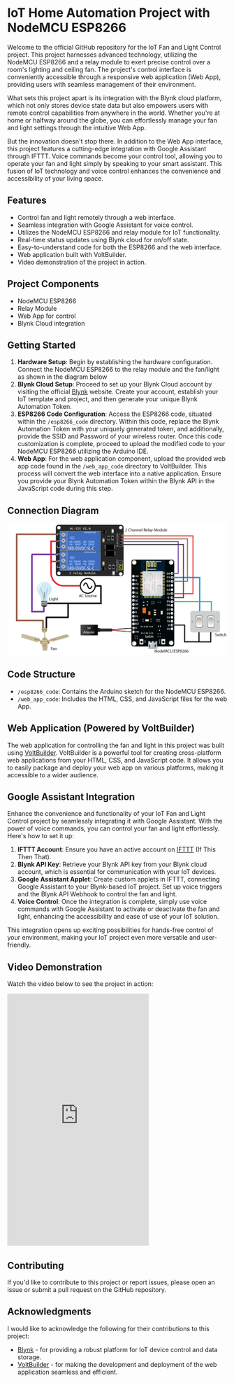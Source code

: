 # IoT Home Automation Project with NodeMCU ESP8266
    
<p>Welcome to the official GitHub repository for the IoT Fan and Light Control project. This project harnesses advanced technology, utilizing the NodeMCU ESP8266 and a relay module to exert precise control over a room's lighting and ceiling fan. The project's control interface is conveniently accessible through a responsive web application (Web App), providing users with seamless management of their environment.</p>

<p>What sets this project apart is its integration with the Blynk cloud platform, which not only stores device state data but also empowers users with remote control capabilities from anywhere in the world. Whether you're at home or halfway around the globe, you can effortlessly manage your fan and light settings through the intuitive Web App.</p>

<p>But the innovation doesn't stop there. In addition to the Web App interface, this project features a cutting-edge integration with Google Assistant through IFTTT. Voice commands become your control tool, allowing you to operate your fan and light simply by speaking to your smart assistant. This fusion of IoT technology and voice control enhances the convenience and accessibility of your living space.</p>

<h2>Features</h2>
<ul>
    <li>Control fan and light remotely through a web interface.</li>
    <li>Seamless integration with Google Assistant for voice control.</li>
    <li>Utilizes the NodeMCU ESP8266 and relay module for IoT functionality.</li>
    <li>Real-time status updates using Blynk cloud for on/off state.</li>
    <li>Easy-to-understand code for both the ESP8266 and the web interface.</li>
    <li>Web application built with VoltBuilder.</li>
    <li>Video demonstration of the project in action.</li>
</ul>

<h2>Project Components</h2>
<ul>
    <li>NodeMCU ESP8266</li>
    <li>Relay Module</li>
    <li>Web App for control</li>
    <li>Blynk Cloud integration</li>
</ul>

<h2>Getting Started</h2>
<ol>
    <li><strong>Hardware Setup</strong>: Begin by establishing the hardware configuration. Connect the NodeMCU ESP8266 to the relay module and the fan/light as shown in the diagram below</li>
    <li><strong>Blynk Cloud Setup</strong>: Proceed to set up your Blynk Cloud account by visiting the official <a href="https://www.blynk.io/" target="_blank">Blynk</a> website. Create your account, establish your IoT template and project, and then generate your unique Blynk Automation Token.</li>
    <li><strong>ESP8266 Code Configuration</strong>: Access the ESP8266 code, situated within the <code>/esp8266_code</code> directory. Within this code, replace the Blynk Automation Token with your uniquely generated token, and additionally, provide the SSID and Password of your wireless router. Once this code customization is complete, proceed to upload the modified code to your NodeMCU ESP8266 utilizing the Arduino IDE.</li>
    <li><strong>Web App</strong>: For the web application component, upload the provided web app code found in the <code>/web_app_code</code> directory to VoltBuilder. This process will convert the web interface into a native application. Ensure you provide your Blynk Automation Token within the Blynk API in the JavaScript code during this step.</li>
</ol>

<h2>Connection Diagram</h2>
<img src="connection_diagram.png" alt="Connection Diagram">

<h2>Code Structure</h2>
<ul>
    <li><code>/esp8266_code</code>: Contains the Arduino sketch for the NodeMCU ESP8266.</li>
    <li><code>/web_app_code</code>: Includes the HTML, CSS, and JavaScript files for the web App.</li>
</ul>

<h2>Web Application (Powered by VoltBuilder)</h2>
<p>The web application for controlling the fan and light in this project was built using <a href="https://volt.build/" target="_blank">VoltBuilder</a>. VoltBuilder is a powerful tool for creating cross-platform web applications from your HTML, CSS, and JavaScript code. It allows you to easily package and deploy your web app on various platforms, making it accessible to a wider audience.</p>

<h2>Google Assistant Integration</h2>
<p>Enhance the convenience and functionality of your IoT Fan and Light Control project by seamlessly integrating it with Google Assistant. With the power of voice commands, you can control your fan and light effortlessly. Here's how to set it up:</p>

<ol>
    <li><strong>IFTTT Account</strong>: Ensure you have an active account on <a href="https://ifttt.com/" target="_blank">IFTTT</a> (If This Then That).</li>
    <li><strong>Blynk API Key</strong>: Retrieve your Blynk API key from your Blynk cloud account, which is essential for communication with your IoT devices.</li>
    <li><strong>Google Assistant Applet</strong>: Create custom applets in IFTTT, connecting Google Assistant to your Blynk-based IoT project. Set up voice triggers and the Blynk API Webhook to control the fan and light.</li>
    <li><strong>Voice Control</strong>: Once the integration is complete, simply use voice commands with Google Assistant to activate or deactivate the fan and light, enhancing the accessibility and ease of use of your IoT solution.</li>
</ol>

<p>This integration opens up exciting possibilities for hands-free control of your environment, making your IoT project even more versatile and user-friendly.</p>


<h2>Video Demonstration</h2>
<p>Watch the video below to see the project in action:</p>

<iframe width="324" height="576" src="https://www.youtube.com/embed/8VW1l3-9EXs" title="My first IoT Project | Light &amp; Fan Control with ESP8266 and Relay" frameborder="0" allow="accelerometer; autoplay; clipboard-write; encrypted-media; gyroscope; picture-in-picture; web-share" allowfullscreen></iframe>

<h2>Contributing</h2>
<p>If you'd like to contribute to this project or report issues, please open an issue or submit a pull request on the GitHub repository.</p>

<h2>Acknowledgments</h2>
<p>I would like to acknowledge the following for their contributions to this project:</p>
<ul>
    <li><a href="https://www.blynk.io/" target="_blank">Blynk</a> - for providing a robust platform for IoT device control and data storage.</li>
    <li><a href="https://volt.build/" target="_blank">VoltBuilder</a> - for making the development and deployment of the web application seamless and efficient.</li>
</ul>